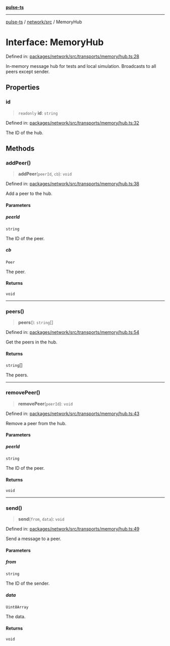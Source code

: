[**pulse-ts**](../../../README.md)

***

[pulse-ts](../../../README.md) / [network/src](../README.md) / MemoryHub

# Interface: MemoryHub

Defined in: [packages/network/src/transports/memory/hub.ts:28](https://github.com/jlehett/pulse-ts/blob/a2a18767041a6b69ca4c5f6131d2de266097750e/packages/network/src/transports/memory/hub.ts#L28)

In-memory message hub for tests and local simulation.
Broadcasts to all peers except sender.

## Properties

### id

> `readonly` **id**: `string`

Defined in: [packages/network/src/transports/memory/hub.ts:32](https://github.com/jlehett/pulse-ts/blob/a2a18767041a6b69ca4c5f6131d2de266097750e/packages/network/src/transports/memory/hub.ts#L32)

The ID of the hub.

## Methods

### addPeer()

> **addPeer**(`peerId`, `cb`): `void`

Defined in: [packages/network/src/transports/memory/hub.ts:38](https://github.com/jlehett/pulse-ts/blob/a2a18767041a6b69ca4c5f6131d2de266097750e/packages/network/src/transports/memory/hub.ts#L38)

Add a peer to the hub.

#### Parameters

##### peerId

`string`

The ID of the peer.

##### cb

`Peer`

The peer.

#### Returns

`void`

***

### peers()

> **peers**(): `string`[]

Defined in: [packages/network/src/transports/memory/hub.ts:54](https://github.com/jlehett/pulse-ts/blob/a2a18767041a6b69ca4c5f6131d2de266097750e/packages/network/src/transports/memory/hub.ts#L54)

Get the peers in the hub.

#### Returns

`string`[]

The peers.

***

### removePeer()

> **removePeer**(`peerId`): `void`

Defined in: [packages/network/src/transports/memory/hub.ts:43](https://github.com/jlehett/pulse-ts/blob/a2a18767041a6b69ca4c5f6131d2de266097750e/packages/network/src/transports/memory/hub.ts#L43)

Remove a peer from the hub.

#### Parameters

##### peerId

`string`

The ID of the peer.

#### Returns

`void`

***

### send()

> **send**(`from`, `data`): `void`

Defined in: [packages/network/src/transports/memory/hub.ts:49](https://github.com/jlehett/pulse-ts/blob/a2a18767041a6b69ca4c5f6131d2de266097750e/packages/network/src/transports/memory/hub.ts#L49)

Send a message to a peer.

#### Parameters

##### from

`string`

The ID of the sender.

##### data

`Uint8Array`

The data.

#### Returns

`void`
